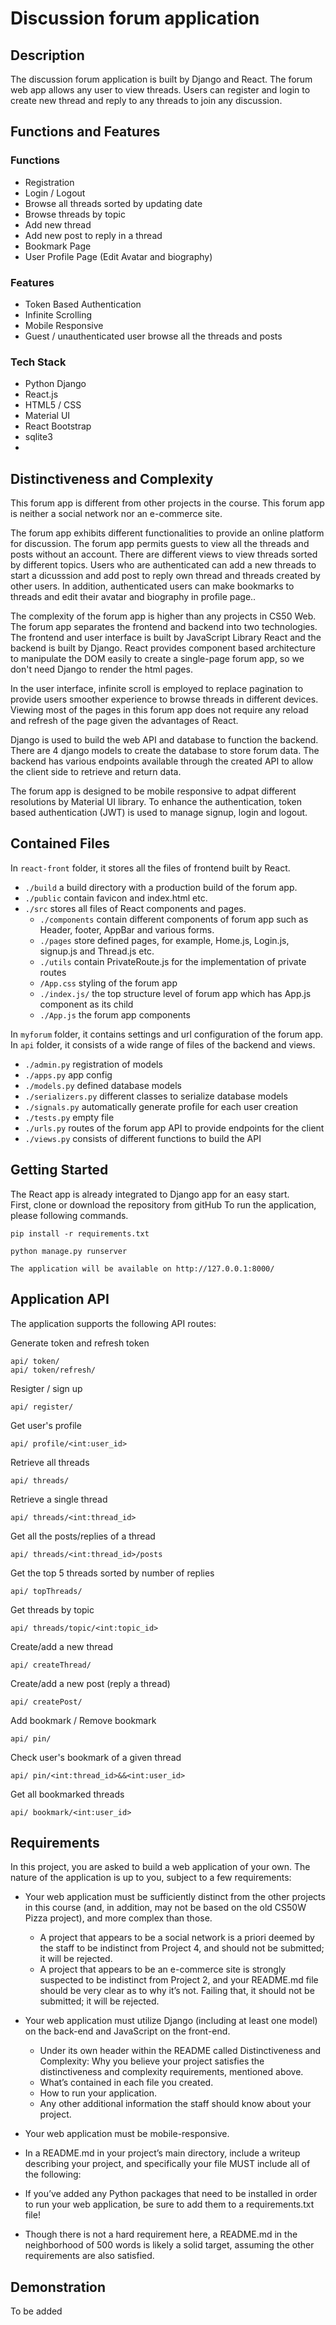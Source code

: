 # Discussion forum application

## Description
The discussion forum application is built by Django and React. The forum web app allows any user to view threads. Users can register and login to create new thread and reply to any threads to join any discussion.


## Functions and Features
### Functions
-   Registration
-   Login / Logout
-   Browse all threads sorted by updating date
-   Browse threads by topic
-   Add new thread
-   Add new post to reply in a thread
-   Bookmark Page
-   User Profile Page (Edit Avatar and biography)

### Features
-   Token Based Authentication
-   Infinite Scrolling 
-   Mobile Responsive
-   Guest / unauthenticated user browse all the threads and posts


### Tech Stack
-   Python Django
-   React.js
-   HTML5 / CSS
-   Material UI
-   React Bootstrap
-   sqlite3
-   

## Distinctiveness and Complexity

This forum app is different from other projects in the course. This forum app is neither a social network nor an e-commerce site.  

The forum app exhibits different functionalities to provide an online platform for discussion. The forum app permits guests to view all the threads and posts without an account. There are different views to view threads sorted by different topics. Users who are authenticated can add a new threads to start a dicusssion and add post to reply own thread and threads created by other users. In addition, authenticated users can make bookmarks to threads and edit their avatar and biography in profile page..

The complexity of the forum app is higher than any projects in CS50 Web. The forum app separates the frontend and backend into two technologies. The frontend and user interface is built by JavaScript Library React and the backend is built by Django. React provides component based architecture to manipulate the DOM easily to create a single-page forum app, so we don't need Django to render the html pages.  

In the user interface, infinite scroll is employed to replace pagination to provide users smoother experience to browse threads in different devices. Viewing most of the pages in this forum app does not require any reload and refresh of the page given the advantages of React.  

Django is used to build the web API and database to function the backend. There are 4 django models to create the database to store forum data. The backend has various endpoints available through the created API to allow the client side to retrieve and return data.  

The forum app is designed to be mobile responsive to adpat different resolutions by Material UI library. To enhance the authentication, token based authentication (JWT) is used to manage signup, login and logout.


## Contained Files
In `react-front` folder, it stores all the files of frontend built by React.  
-   `./build` a build directory with a production build of the forum app.
-   `./public` contain favicon and index.html etc.
-   `./src` stores all files of React components and pages.
    -   `./components` contain different components of forum app such as Header, footer, AppBar and various forms.
    -   `./pages` store defined pages, for example, Home.js, Login.js, signup.js and Thread.js etc.
    -   `./utils` contain PrivateRoute.js for the implementation of private routes
    -   `/App.css` styling of the forum app
    -   `./index.js/` the top structure level of forum app which has App.js component as its child
    -   `./App.js` the forum app components
  
In `myforum` folder, it contains settings and url configuration of the forum app.
In `api` folder, it consists of a wide range of files of the backend and views.
-   `./admin.py` registration of models
-   `./apps.py`  app config
-   `./models.py` defined database models
-   `./serializers.py` different classes to serialize database models
-   `./signals.py` automatically generate profile for each user creation
-   `./tests.py` empty file
-   `./urls.py` routes of the forum app API to provide endpoints for the client
-   `./views.py` consists of different functions to build the API



## Getting Started 
The React app is already integrated to Django app for an easy start.  
First, clone or download the repository from gitHub
To run the application, please following commands.
```
pip install -r requirements.txt

python manage.py runserver

The application will be available on http://127.0.0.1:8000/
```



## Application API
The application supports the following API routes:  

Generate token and refresh token
```
api/ token/ 
api/ token/refresh/
```  

Resigter / sign up 
```
api/ register/ 
```  

Get user's profile
```
api/ profile/<int:user_id>
```  

Retrieve all threads
```
api/ threads/
```  

Retrieve a single thread
```
api/ threads/<int:thread_id>
```  

Get all the posts/replies of a thread
```
api/ threads/<int:thread_id>/posts 
```  

Get the top 5 threads sorted by number of replies
```
api/ topThreads/
```  

Get threads by topic
```
api/ threads/topic/<int:topic_id>
```  

Create/add a new thread
```
api/ createThread/
```  

Create/add a new post (reply a thread)
```
api/ createPost/ 
```  

Add bookmark / Remove bookmark
```
api/ pin/ 

```

Check user's bookmark of a given thread
```
api/ pin/<int:thread_id>&&<int:user_id>
```

Get all bookmarked threads
```
api/ bookmark/<int:user_id> 
```


## Requirements
In this project, you are asked to build a web application of your own. The nature of the application is up to you, subject to a few requirements:
- Your web application must be sufficiently distinct from the other projects in this course (and, in addition, may not be based on the old CS50W Pizza    project), and more complex than those.
    - A project that appears to be a social network is a priori deemed by the staff to be indistinct from Project 4, and should not be submitted; it will be rejected.
    - A project that appears to be an e-commerce site is strongly suspected to be indistinct from Project 2, and your README.md file should be very clear as to why it’s not. Failing that, it should not be submitted; it will be rejected.

- Your web application must utilize Django (including at least one model) on the back-end and JavaScript on the front-end.
    -   Under its own header within the README called Distinctiveness and Complexity: Why you believe your project satisfies the distinctiveness and complexity requirements, mentioned above.
    -   What’s contained in each file you created.
    -   How to run your application.
    -   Any other additional information the staff should know about your project.
- Your web application must be mobile-responsive.
- In a README.md in your project’s main directory, include a writeup describing your project, and specifically your file MUST include all of the following:
- If you’ve added any Python packages that need to be installed in order to run your web application, be sure to add them to a requirements.txt file!
- Though there is not a hard requirement here, a README.md in the neighborhood of 500 words is likely a solid target, assuming the other requirements are also satisfied.

## Demonstration
To be added
